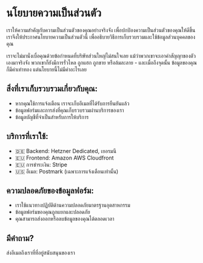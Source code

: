 # นโยบายความเป็นส่วนตัว

เราให้ความสำคัญกับความเป็นส่วนตัวของคุณอย่างจริงจัง เพื่อปกป้องความเป็นส่วนตัวของคุณให้ดีขึ้น เราจึงให้ประกาศนโยบายความเป็นส่วนตัวนี้ เพื่ออธิบายวิธีการเก็บรวบรวมและใช้ข้อมูลส่วนบุคคลของคุณ

เราจะไม่มานั่งเบื่อคุณด้วยข้อกำหนดที่บริษัทส่วนใหญ่ไม่สนใจเลย แม้ว่าพวกเขาจะเอาคำสัญญาของตัวเองมาจริงจัง พวกเขาก็ยังมีการรั่วไหล ถูกแฮก ถูกขาย หรือล้มละลาย - และเมื่อถึงจุดนั้น ข้อมูลของคุณก็มีค่าเท่าทอง แต่นโยบายนี้ไม่มีค่าอะไรเลย

## สิ่งที่เราเก็บรวบรวมเกี่ยวกับคุณ:

- หากคุณใช้การแจ้งเตือน เราจะเก็บอีเมลที่ได้รับการยืนยันแล้ว
- ข้อมูลฟอร์มและการส่งที่คุณเก็บรวบรวมผ่านบริการของเรา
- ข้อมูลบัญชีที่จำเป็นสำหรับการให้บริการ

## บริการที่เราใช้:

- 🇩🇪 Backend: Hetzner Dedicated, เยอรมนี
- 🇪🇺 Frontend: Amazon AWS Cloudfront
- 🇪🇺 การชำระเงิน: Stripe
- 🇺🇸 อีเมล: Postmark (เฉพาะการแจ้งเตือนเท่านั้น)

## ความปลอดภัยของข้อมูลฟอร์ม:

- เราใช้แนวทางปฏิบัติด้านความปลอดภัยมาตรฐานอุตสาหกรรม
- ข้อมูลฟอร์มของคุณถูกแยกและปลอดภัย
- คุณสามารถส่งออกหรือลบข้อมูลของคุณได้ตลอดเวลา

## มีคำถาม?

ส่งอีเมลถึงเราที่ที่อยู่สนับสนุนของเรา
